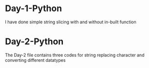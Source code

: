 # Day-1-Python
I have done simple string slicing with and without in-built function
# Day-2-Python
The Day-2 file contains three codes for string replacing character and converting different datatypes
